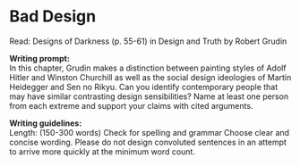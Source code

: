 # Bad Design

Read: Designs of Darkness (p. 55-61) in Design and Truth by Robert Grudin

**Writing prompt:**  
In this chapter, Grudin makes a distinction between painting styles of Adolf Hitler and Winston Churchill as well as the social design ideologies of Martin Heidegger and Sen no Rikyu. Can you identify contemporary people that may have similar contrasting design sensibilities? Name at least one person from each extreme and support your claims with cited arguments.

**Writing guidelines:**  
Length: (150-300 words)
Check for spelling and grammar
Choose clear and concise wording. Please do not design convoluted sentences in an attempt to arrive more quickly at the minimum word count.
